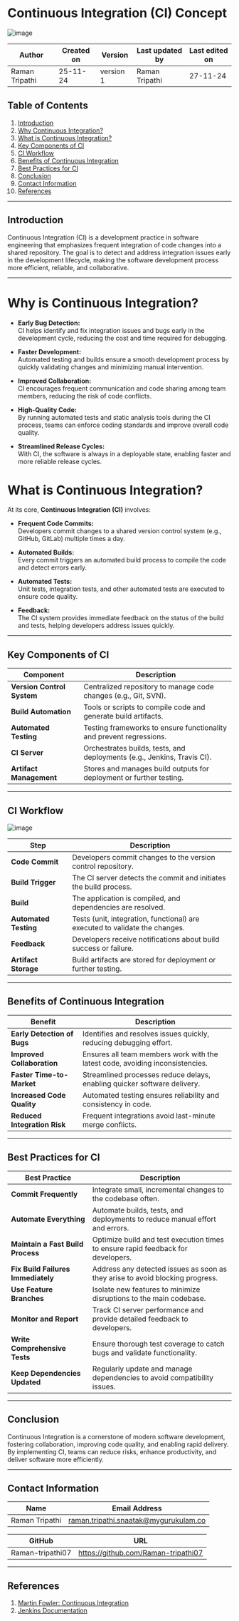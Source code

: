 # Continuous Integration (CI) Concept

![image](https://github.com/user-attachments/assets/6ec21aa5-1ce6-4d1b-b437-dd80dbe1150d)


  | Author        | Created on | Version | Last updated by | Last edited on |
  |-------------|---------|-------------|-------------|---------|
  | Raman Tripathi | 25-11-24 | version 1 | Raman Tripathi | 27-11-24 |
  
## Table of Contents

1. [Introduction](#introduction)  
2. [Why Continuous Integration?](#why-continuous-integration)  
3. [What is Continuous Integration?](#what-is-continuous-integration)  
4. [Key Components of CI](#key-components-of-ci)  
5. [CI Workflow](#ci-workflow)  
6. [Benefits of Continuous Integration](#benefits-of-continuous-integration)  
7. [Best Practices for CI](#best-practices-for-ci)  
8. [Conclusion](#conclusion)  
9. [Contact Information](#contact-information)  
10. [References](#references)

---

## Introduction

Continuous Integration (CI) is a development practice in software engineering that emphasizes frequent integration of code changes into a shared repository. The goal is to detect and address integration issues early in the development lifecycle, making the software development process more efficient, reliable, and collaborative.

---

# Why is Continuous Integration?

- **Early Bug Detection:**  
  CI helps identify and fix integration issues and bugs early in the development cycle, reducing the cost and time required for debugging.

- **Faster Development:**  
  Automated testing and builds ensure a smooth development process by quickly validating changes and minimizing manual intervention.

- **Improved Collaboration:**  
  CI encourages frequent communication and code sharing among team members, reducing the risk of code conflicts.

- **High-Quality Code:**  
  By running automated tests and static analysis tools during the CI process, teams can enforce coding standards and improve overall code quality.

- **Streamlined Release Cycles:**  
  With CI, the software is always in a deployable state, enabling faster and more reliable release cycles.

# What is Continuous Integration?

At its core, **Continuous Integration (CI)** involves:

- **Frequent Code Commits:**  
  Developers commit changes to a shared version control system (e.g., GitHub, GitLab) multiple times a day.

- **Automated Builds:**  
  Every commit triggers an automated build process to compile the code and detect errors early.

- **Automated Tests:**  
  Unit tests, integration tests, and other automated tests are executed to ensure code quality.

- **Feedback:**  
  The CI system provides immediate feedback on the status of the build and tests, helping developers address issues quickly.

---

## Key Components of CI

| **Component**            | **Description**                                                                 |
|---------------------------|---------------------------------------------------------------------------------|
| **Version Control System** | Centralized repository to manage code changes (e.g., Git, SVN).               |
| **Build Automation**      | Tools or scripts to compile code and generate build artifacts.                 |
| **Automated Testing**     | Testing frameworks to ensure functionality and prevent regressions.            |
| **CI Server**             | Orchestrates builds, tests, and deployments (e.g., Jenkins, Travis CI).        |
| **Artifact Management**   | Stores and manages build outputs for deployment or further testing.            |

---

## CI Workflow

![image](https://github.com/user-attachments/assets/5a299358-a2f2-4b10-bc4d-eb32ba522db8)


| **Step**                | **Description**                                                                 |
|--------------------------|---------------------------------------------------------------------------------|
| **Code Commit**          | Developers commit changes to the version control repository.                   |
| **Build Trigger**        | The CI server detects the commit and initiates the build process.              |
| **Build**                | The application is compiled, and dependencies are resolved.                    |
| **Automated Testing**    | Tests (unit, integration, functional) are executed to validate the changes.    |
| **Feedback**             | Developers receive notifications about build success or failure.               |
| **Artifact Storage**     | Build artifacts are stored for deployment or further testing.                  |

---

## Benefits of Continuous Integration

| **Benefit**                     | **Description**                                                                 |
|----------------------------------|---------------------------------------------------------------------------------|
| **Early Detection of Bugs**      | Identifies and resolves issues quickly, reducing debugging effort.             |
| **Improved Collaboration**       | Ensures all team members work with the latest code, avoiding inconsistencies.   |
| **Faster Time-to-Market**        | Streamlined processes reduce delays, enabling quicker software delivery.        |
| **Increased Code Quality**       | Automated testing ensures reliability and consistency in code.                 |
| **Reduced Integration Risk**     | Frequent integrations avoid last-minute merge conflicts.                       | 

---

## Best Practices for CI

| **Best Practice**            | **Description**                                                                 |
|-------------------------------|---------------------------------------------------------------------------------|
| **Commit Frequently**         | Integrate small, incremental changes to the codebase often.                     |
| **Automate Everything**       | Automate builds, tests, and deployments to reduce manual effort and errors.     |
| **Maintain a Fast Build Process** | Optimize build and test execution times to ensure rapid feedback for developers. |
| **Fix Build Failures Immediately** | Address any detected issues as soon as they arise to avoid blocking progress.    |
| **Use Feature Branches**      | Isolate new features to minimize disruptions to the main codebase.              |
| **Monitor and Report**        | Track CI server performance and provide detailed feedback to developers.         |
| **Write Comprehensive Tests** | Ensure thorough test coverage to catch bugs and validate functionality.          |
| **Keep Dependencies Updated** | Regularly update and manage dependencies to avoid compatibility issues.          | 

---

## Conclusion

Continuous Integration is a cornerstone of modern software development, fostering collaboration, improving code quality, and enabling rapid delivery. By implementing CI, teams can reduce risks, enhance productivity, and deliver software more efficiently.

---

## Contact Information

| Name| Email Address      |
|-----|--------------------------|
| Raman Tripathi | raman.tripathi.snaatak@mygurukulam.co |

| GitHub | URL |
|----------|---------|
|  Raman-tripathi07  |  https://github.com/Raman-tripathi07 |

---

## References

1. [Martin Fowler: Continuous Integration](https://martinfowler.com/articles/continuousIntegration.html)  
2. [Jenkins Documentation](https://www.jenkins.io/doc/)   

